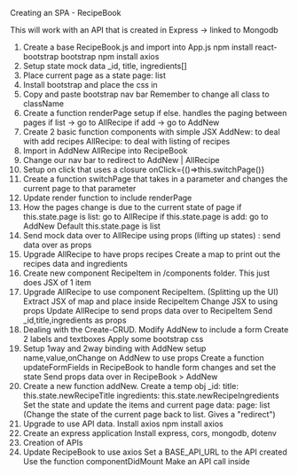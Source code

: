 Creating an SPA - RecipeBook

This will work with an API that is created in Express -> linked to Mongodb

1. Create a base RecipeBook.js and import into App.js
   npm install react-bootstrap bootstrap
   npm install axios
2. Setup state mock data
   _id, title, ingredients[]
3. Place current page as a state page: list
4. Install bootstrap and place the css in
5. Copy and paste bootstrap nav bar
   Remember to change all class to className
6. Create a function renderPage
   setup if else. handles the paging between pages
   if list -> go to AllRecipe
   if add -> go to AddNew
7.  Create 2 basic function components with simple JSX
   AddNew: to deal with add recipes
    AllRecipe: to deal with listing of recipes
8.  Import in AddNew AllRecipe into RecipeBook
9.  Change our nav bar to redirect to AddNew | AllRecipe
10. Setup on click that uses a closure onClick={()=>this.switchPage(<page>)}
11. Create a function switchPage that takes in a parameter and changes the current page to that parameter
12. Update render function to include renderPage
13. How the pages change is due to the current state of page
    if this.state.page is list: go to AllRecipe
    if this.state.page is add: go to AddNew
    Default this.state.page is list
14. Send mock data over to AllRecipe using props (lifting up states)
    <AllRecipe recipes={this.state.data}/>: send data over as props
15. Upgrade AllRecipe to have props recipes
    Create a map to print out the recipes data and ingredients
16. Create new component RecipeItem in /components folder. This just does JSX of 1 item
17. Upgrade AllRecipe to use component RecipeItem. (Splitting up the UI)
    Extract JSX of map and place inside RecipeItem
    Change JSX to using props
    Update AllRecipe to send props data over to RecipeItem
    Send _id,title,ingredients as props
18. Dealing with the Create-CRUD. Modify AddNew to include a form
    Create 2 labels and textboxes
    Apply some bootstrap css
19. Setup 1way and 2way binding with AddNew
    setup name,value,onChange on AddNew to use props
    Create a function updateFormFields in RecipeBook to handle form changes and set the state
    Send props data over in RecipeBook > AddNew
20. Create a new function addNew.
    Create a temp obj
    _id: <random id>
    title: this.state.newRecipeTitle
    ingredients: this.state.newRecipeIngredients
    Set the state and update the items and current page
    data: <new recipes>
    page: list (Change the state of the current page back to list. Gives a "redirect")
21. Upgrade to use API data.
    Install axios npm install axios
22. Create an express application
    Install express, cors, mongodb, dotenv
23. Creation of APIs
24. Update RecipeBook to use axios
    Set a BASE_API_URL to the API created
    Use the function componentDidMount
    Make an API call inside